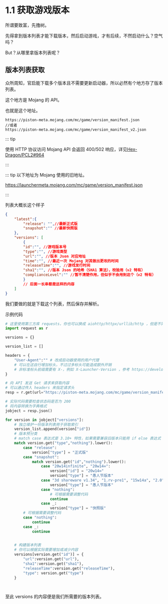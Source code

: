 # 1.1 获取游戏版本

所谓要致富，先撸树。

先得拿到版本列表才能下载版本，然后启动游戏，才有后续，不然启动什么？空气吗？

But？从哪里拿版本列表呢？

## 版本列表获取

众所周知，官启能下载多个版本且不需要更新启动器，所以必然有个地方存了版本列表。

这个地方是 Mojang 的 API。

也就是这个地址。

```
https://piston-meta.mojang.com/mc/game/version_manifest.json
//或者
https://piston-meta.mojang.com/mc/game/version_manifest_v2.json
```

::: tip

使用 HTTP 协议访问 Mojang API 会返回 400/502 响应，详见[Hex-Dragon/PCL2#964](https://github.com/Hex-Dragon/PCL2/issues/964)

:::


::: tip
以下地址为 Mojang 使用的旧地址。

https://launchermeta.mojang.com/mc/game/version_manifest.json

:::

列表大概长这个样子

```json
{
    "latest":{
        "release": "",//最新正式版
        "snapshot":"" //最新快照版
    },
    "versions": [
        {
        "id":"", //游戏版本号
        "type":"", //游戏类型
        "url":"", //版本 Json 对应地址
        "time":"", //最近一次 Mojang 对其做出更改的时间
        "releaseTime":"", //游戏发行时间
        "sha1":"", //版本 Json 的哈希（SHA1 算法），校验用（v2 特有）
        "complianceLevel":"" //暂不清楚作用，但似乎不会用到这个（v2 特有）
        }
        // 后面一长串都是这样的内容
    ]
}
```

我们要做的就是下载这个列表，然后保存并解析。

示例代码

```python
# 这里使用第三方库 requests，你也可以换成 aiohttp/httpx/urllib/http ，但是不同库使用方法不同
import request as r

versions = {}

version_list = []

headers = {
    "User-Agent":"" # 改成启动器使用的用户代理
    # 可以在这自行增加标头，不过过多标头可能造成额外开销
    # 非标准标头前缀需要有 X-，例如 X-Launcher-Version ，参考 https://developer.mozilla.org/zh-CN/docs/Web/HTTP/Headers
}

# 向 API 发送 Get 请求来获取内容
# 可以通过传入 headers 来指定请求头
resp = r.get(url="https://piston-meta.mojang.com/mc/game/version_manifest_v2.json"，headers=hreaders)

# 实际代码需要检查状态码是否为 200
# 将内容转换为字典格式
jobject = resp.json()

for version in jobject["versions"]:
    # 独立维护一份版本列表用于获取索引
    version_list.append(version["id"])
    # 版本预分类
    # match case 表达式是 3.10+ 特性，如果需要兼容旧版本只能用 if else 表达式
    match version.get("type","nothing").lower():
        case "release":
            version["type"] = "正式版"
        case "snapshot":
            match version.get("id","nothing").lower():
                case "20w14infinite", "20w14∞":
                    version["id"] = "20w14∞"
                    version["type"] = "愚人节版本"
                case "3d shareware v1.34", "1.rv-pre1", "15w14a", "2.0", "22w13oneblockatatime", "23w13a_or_b", "24w14potato":
                    version["type"] = "愚人节版本"
                case "nothing":
                    # 可根据需要调整代码
                    continue
                case _:
                    version["type"] = "快照版"
        # 可根据需要调整代码
        case "nothing":
            continue
        case _:
            continue

            
    # 构建版本列表
    # 你可以根据实际需要增加或减少内容
    versions[version.get("id")] = {
        "url":version.get("url"),
        "sha1":version.get("sha1"),
        "releaseTime":version.get("releaseTime"),
        "type": version.get("type")
    }




```

至此 versions 的内容便是我们所需要的版本列表。
